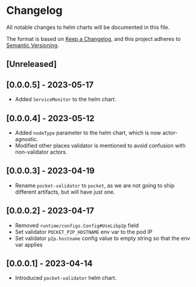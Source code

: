 # Changelog

All notable changes to helm charts will be documented in this file.

The format is based on [Keep a Changelog](https://keepachangelog.com/en/1.0.0/),
and this project adheres to [Semantic Versioning](https://semver.org/spec/v2.0.0.html).

## [Unreleased]

## [0.0.0.5] - 2023-05-17

- Added `ServiceMonitor` to the helm chart.

## [0.0.0.4] - 2023-05-12

- Added `nodeType` parameter to the helm chart, which is now actor-agnostic.
- Modified other places validator is mentioned to avoid confusion with non-validator actors.

## [0.0.0.3] - 2023-04-19

- Rename `pocket-validator` to `pocket`, as we are not going to ship different artifacts, but will have just one.

## [0.0.0.2] - 2023-04-17

- Removed `runtime/configs.Config#UseLibp2p` field
- Set validator `POCKET_P2P_HOSTNAME` env var to the pod IP
- Set validator `p2p.hostname` config value to empty string so that the env var applies

## [0.0.0.1] - 2023-04-14

- Introduced `pocket-validator` helm chart.

<!-- GITHUB_WIKI: changelog/charts -->
